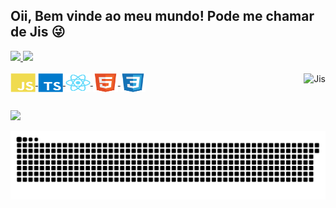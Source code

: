 ## Oii, Bem vinde ao meu mundo! Pode me chamar de Jis 😜
 <div>
  <a href="https://github.com/Jislanes">
  <img height="150em" src="https://github-readme-stats.vercel.app/api?username=Jislanes&show_icons=true&theme=jolly&include_all_commits=true&count_private=true"/>
  <img height="150em" src="https://github-readme-stats.vercel.app/api/top-langs/?username=Jislanes&layout=compact&langs_count=7&theme=jolly"/>
</div>
<div style="display: inline_block"><br>
  <img align="center" alt="Jis-Js" height="30" width="40" src="https://raw.githubusercontent.com/devicons/devicon/master/icons/javascript/javascript-plain.svg">
  <img align="center" alt="Jis-Ts" height="30" width="40" src="https://raw.githubusercontent.com/devicons/devicon/master/icons/typescript/typescript-plain.svg">
  <img align="center" alt="Jis-React" height="30" width="40" src="https://raw.githubusercontent.com/devicons/devicon/master/icons/react/react-original.svg">
  <img align="center" alt="Jis-HTML" height="30" width="40" src="https://raw.githubusercontent.com/devicons/devicon/master/icons/html5/html5-original.svg">
  <img align="center" alt="Jis-CSS" height="30" width="40" src="https://raw.githubusercontent.com/devicons/devicon/master/icons/css3/css3-original.svg">
  <img align="right" alt="Jis" src="https://im5.ezgif.com/tmp/ezgif-5-b2bb556a9748.gif">
</div>
  
  ##
 
<div> 
   <a href="https://www.linkedin.com/in/jislane-santana-03a878146/" target="_blank"><img src="https://img.shields.io/badge/-LinkedIn-%230077B5?style=for-the-badge&logo=linkedin&logoColor=white" target="_blank"></a> 
 
  ![Snake animation](https://github.com/Jislanes/Jislanes/blob/output/github-contribution-grid-snake.svg)
 
</div>
